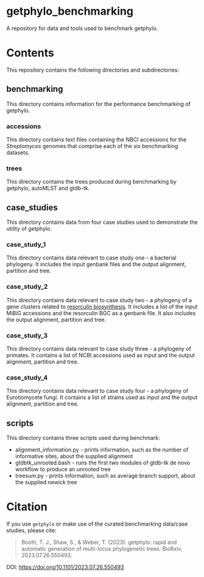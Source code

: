 # getphylo_benchmarking
A repository for data and tools used to benchmark getphylo.

# Contents
This repository contains the following directories and subdirectories:

## benchmarking
This directory contains information for the performance benchmarking of getphylo.
### accessions
This directory contains text files containing the NBCI accessions for the *Streptomyces* genomes that comprise each of the six benchmarking datasets.
### trees
This directory contains the trees produced during benchmarking by getphylo, autoMLST and gtdb-tk.

## case_studies
This directory contains data from four case studies used to demonstrate the utility of getphylo.
### case_study_1
This directory contains data relevant to case study one - a bacterial phylogeny. It includes the input genbank files and the output alignment, partition and tree.
### case_study_2
This directory contains data relevant to case study two - a phylogeny of a gene clusters related to [resorculin biosynthesis](https://pubmed.ncbi.nlm.nih.gov/36876905/). It includes a list of the input MiBiG accessions and the resorculin BGC as a genbank file. It also includes the output alignment, partition and tree.
### case_study_3
This directory contains data relevant to case study three - a phylogeny of primates. It contains a list of NCBI accessions used as input and the output alignment, partition and tree.
### case_study_4
This directory contains data relevant to case study four - a phylogeny of Eurotiomycete fungi. It contains a list of strains used as input and the output alignment, partition and tree.

## scripts
This directory contains three scripts used during benchmark:
- alignment_information.py - prints information, such as the number of informative sites, about the supplied alignment
- gtdbtk_unrooted.bash - runs the first two modules of gtdb-tk de novo workflow to produce an unrooted tree
- treesum.py - prints information, such as average branch support, about the supplied newick tree

# Citation
If you use `getphylo` or make use of the curated benchmarking data/case studies, please cite:

> Booth, T. J., Shaw, S., & Weber, T. (2023). getphylo: rapid and automatic generation of multi-locus phylogenetic trees. BioRxiv, 2023.07.26.550493. 

DOI: https://doi.org/10.1101/2023.07.26.550493

